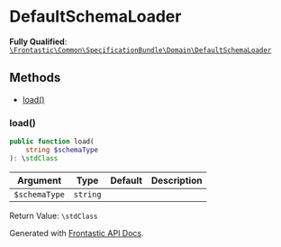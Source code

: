 #  DefaultSchemaLoader

**Fully Qualified**: [`\Frontastic\Common\SpecificationBundle\Domain\DefaultSchemaLoader`](../../../../src/php/SpecificationBundle/Domain/DefaultSchemaLoader.php)

## Methods

* [load()](#load)

### load()

```php
public function load(
    string $schemaType
): \stdClass
```

Argument|Type|Default|Description
--------|----|-------|-----------
`$schemaType`|`string`||

Return Value: `\stdClass`

Generated with [Frontastic API Docs](https://github.com/FrontasticGmbH/apidocs).
